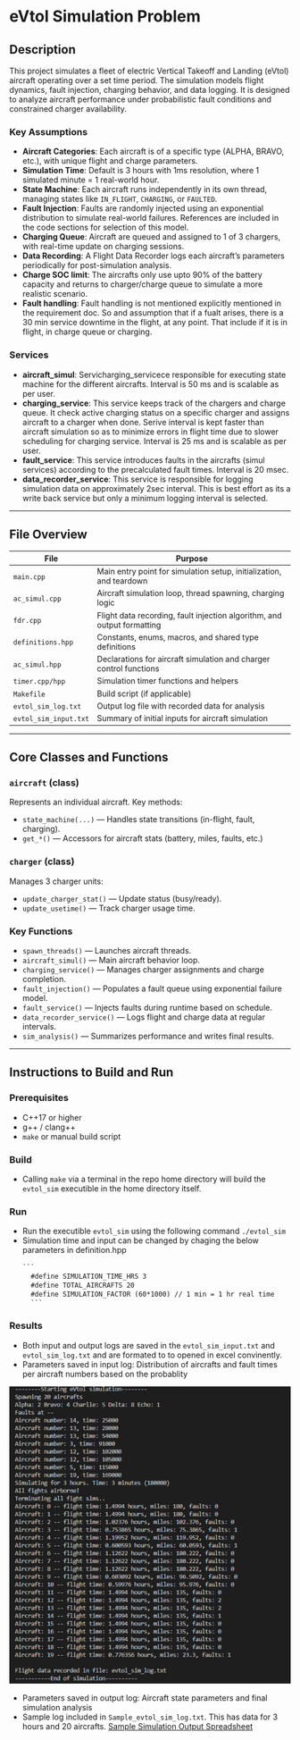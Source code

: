 # eVtol Simulation Problem

## Description

This project simulates a fleet of electric Vertical Takeoff and Landing (eVtol) aircraft operating over a set time period. The simulation models flight dynamics, fault injection, charging behavior, and data logging. It is designed to analyze aircraft performance under probabilistic fault conditions and constrained charger availability.

### Key Assumptions

- **Aircraft Categories**: Each aircraft is of a specific type (ALPHA, BRAVO, etc.), with unique flight and charge parameters.
- **Simulation Time**: Default is 3 hours with 1ms resolution, where 1 simulated minute = 1 real-world hour.
- **State Machine**: Each aircraft runs independently in its own thread, managing states like `IN_FLIGHT`, `CHARGING`, or `FAULTED`.
- **Fault Injection**: Faults are randomly injected using an exponential distribution to simulate real-world failures. References are included in the code sections for selection of this model.
- **Charging Queue**: Aircraft are queued and assigned to 1 of 3 chargers, with real-time update on charging sessions.
- **Data Recording**: A Flight Data Recorder logs each aircraft’s parameters periodically for post-simulation analysis. 
- **Charge SOC limit**: The aircrafts only use upto 90% of the battery capacity and returns to charger/charge queue to simulate a more realistic scenario.
- **Fault handling**: Fault handling is not mentioned explicitly mentioned in the requirement doc. So and assumption that if a fualt arises, there is a 30 min service downtime in the flight, at any point. That include if it is in flight, in charge queue or charging.

### Services 
- **aircraft_simul**: Servicharging_servicece responsible for executing state machine for the different aircrafts. Interval is 50 ms and is scalable as per user. 
- **charging_service**: This service keeps track of the chargers and charge queue. It check active charging status on a specific charger and assigns aircraft to a charger when done. Serive interval is kept faster than aircraft simulation so as to minimize errors in flight time due to slower scheduling for charging service. Interval is 25 ms and is scalable as per user.
- **fault_service**: This service introduces faults in the aircrafts (simul services) according to the precalculated fault times. Interval is 20 msec.
- **data_recorder_service**: This service is responsible for logging simulation data on approximately 2sec interval. This is best effort as its a write back service but only a minimum logging interval is selected.

---

## File Overview

| File                  | Purpose                                                                 |
|-----------------------|-------------------------------------------------------------------------|
| `main.cpp`            | Main entry point for simulation setup, initialization, and teardown     |
| `ac_simul.cpp`        | Aircraft simulation loop, thread spawning, charging logic               |
| `fdr.cpp`             | Flight data recording, fault injection algorithm, and output formatting |
| `definitions.hpp`     | Constants, enums, macros, and shared type definitions                   |
| `ac_simul.hpp`        | Declarations for aircraft simulation and charger control functions      |
| `timer.cpp/hpp`       | Simulation timer functions and helpers                                  |
| `Makefile`            | Build script (if applicable)                                            |
| `evtol_sim_log.txt`   | Output log file with recorded data for analysis                         |
| `evtol_sim_input.txt` | Summary of initial inputs for aircraft simulation                       |

---

## Core Classes and Functions

### `aircraft` (class)

Represents an individual aircraft. Key methods:

- `state_machine(...)` — Handles state transitions (in-flight, fault, charging).
- `get_*()` — Accessors for aircraft stats (battery, miles, faults, etc.)

### `charger` (class)

Manages 3 charger units:

- `update_charger_stat()` — Update status (busy/ready).
- `update_usetime()` — Track charger usage time.

### Key Functions

- `spawn_threads()` — Launches aircraft threads.
- `aircraft_simul()` — Main aircraft behavior loop.
- `charging_service()` — Manages charger assignments and charge completion.
- `fault_injection()` — Populates a fault queue using exponential failure model.
- `fault_service()` — Injects faults during runtime based on schedule.
- `data_recorder_service()` — Logs flight and charge data at regular intervals.
- `sim_analysis()` — Summarizes performance and writes final results.

---

## Instructions to Build and Run

### Prerequisites

- C++17 or higher
- g++ / clang++
- `make` or manual build script

### Build

- Calling `make` via a terminal in the repo home directory will build the `evtol_sim` executible in the home directory itself. 

### Run

- Run the executible `evtol_sim` using the following command `./evtol_sim`
- Simulation time and input can be changed by chaging the below parameters in definition.hpp
    <pre><code>``` 
    #define SIMULATION_TIME_HRS 3 
    #define TOTAL_AIRCRAFTS 20 
    #define SIMULATION_FACTOR (60*1000) // 1 min = 1 hr real time 
    ``` </code></pre>

### Results

- Both input and output logs are saved in the `evtol_sim_input.txt` and `evtol_sim_log.txt` and are formated to to opened in excel convinently.
- Parameters saved in input log: Distribution of aircrafts and fault times per aircraft numbers based on the probablity

![Input log on console](https://github.com/KapureCUB/eVtol_simulation/blob/main/console_log.png)

- Parameters saved in output log: Aircraft state parameters and final simulation analysis
- Sample log included in `Sample_evtol_sim_log.txt`. This has data for 3 hours and 20 aircrafts. 
[Sample Simulation Output Spreadsheet](https://github.com/KapureCUB/eVtol_simulation/blob/main/Sample_evtol_sim_log.xlsx)

